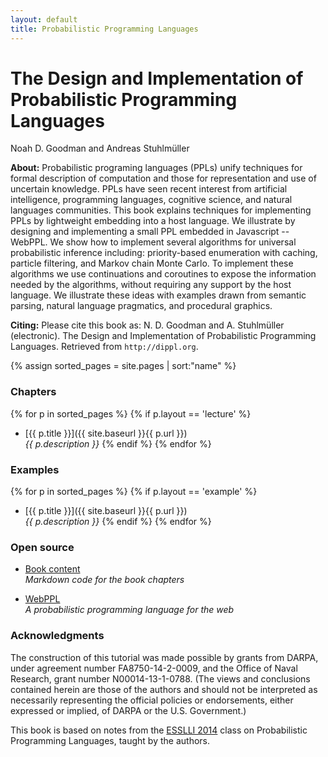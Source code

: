 ```yaml
---
layout: default
title: Probabilistic Programming Languages
---
```


<div class="main">
  <h1>The Design and Implementation of Probabilistic Programming Languages</h1>
  <span class="authors">Noah D. Goodman and Andreas Stuhlmüller</span>
</div>

**About:** Probabilistic programing languages (PPLs) unify techniques for formal description of computation and those for representation and use of uncertain knowledge. PPLs have seen recent interest from artificial intelligence, programming languages, cognitive science, and natural languages communities. This book explains techniques for implementing PPLs by lightweight embedding into a host language. We illustrate by designing and implementing a small PPL embedded in Javascript -- WebPPL. We show how to implement several algorithms for universal probabilistic inference including: priority-based enumeration with caching, particle filtering, and Markov chain Monte Carlo. To implement these algorithms we use continuations and coroutines to expose the information needed by the algorithms, without requiring any support by the host language. We illustrate these ideas with examples drawn from semantic parsing, natural language pragmatics, and procedural graphics.

**Citing:** Please cite this book as: 
N. D. Goodman and A. Stuhlmüller (electronic). The Design and Implementation of Probabilistic Programming Languages. Retrieved <span id="date"></span> from `http://dippl.org`.

{% assign sorted_pages = site.pages | sort:"name" %}

### Chapters

{% for p in sorted_pages %}
    {% if p.layout == 'lecture' %}
- [{{ p.title }}]({{ site.baseurl }}{{ p.url }})<br>
    <em>{{ p.description }}</em>
    {% endif %}
{% endfor %}


### Examples

{% for p in sorted_pages %}
    {% if p.layout == 'example' %}
- [{{ p.title }}]({{ site.baseurl }}{{ p.url }})<br>
    <em>{{ p.description }}</em>
    {% endif %}
{% endfor %}

### Open source

- [Book content](https://github.com/probmods/dippl)<br>
  *Markdown code for the book chapters*

- [WebPPL](https://github.com/probmods/webppl)<br>
  *A probabilistic programming language for the web*

### Acknowledgments

The construction of this tutorial was made possible by grants from DARPA, under agreement number FA8750-14-2-0009, and the Office of Naval Research, grant number N00014-13-1-0788. 
(The views and conclusions contained herein are those of the authors and should not be interpreted as necessarily representing the official policies or endorsements, either expressed or implied, of DARPA or the U.S. Government.)

This book is based on notes from the [ESSLLI 2014](http://www.esslli2014.info) class on Probabilistic Programming Languages, taught by the authors.

